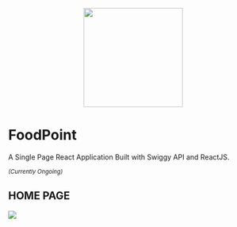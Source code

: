 

<p align="center">
    <img src="https://img.shields.io/badge/React-20232A?style=flat&logo=react&logoColor=61DAFB" width="200"/>
</p>
<h1>FoodPoint</h1>
<p>A Single Page React Application Built with Swiggy API and ReactJS.</p>
<small><i>(Currently Ongoing)</i></small>
<h2>HOME PAGE</h2>
<p>
  <img src="./public/images/foodpoint2.jpeg">
</p>
